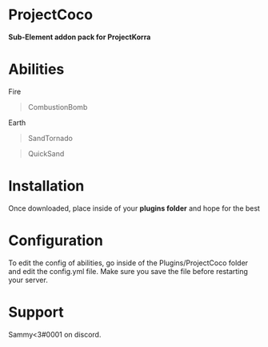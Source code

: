 # ProjectCoco
**Sub-Element addon pack for ProjectKorra**

# Abilities
Fire
> CombustionBomb

Earth
> SandTornado 

> QuickSand

# Installation
Once downloaded, place inside of your **plugins folder** and hope for the best

# Configuration
To edit the config of abilities, go inside of the Plugins/ProjectCoco folder and edit the config.yml file. Make sure you save the file before restarting your server.

# Support
Sammy<3#0001 on discord.




